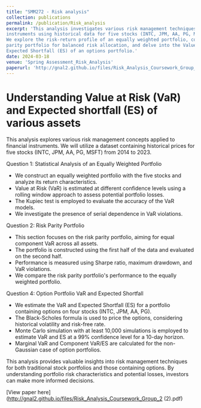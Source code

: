 ```yaml
---
title: "SMM272 - Risk analysis"
collection: publications
permalink: /publication/Risk_analysis
excerpt: 'This analysis investigates various risk management techniques for financial 
instruments using historical data for five stocks (INTC, JPM, AA, PG, MSFT) from 2014 to 2023.
We explore the risk-return profile of an equally weighted portfolio, construct a risk 
parity portfolio for balanced risk allocation, and delve into the Value at Risk (VaR) and 
Expected Shortfall (ES) of an options portfolio.'
date: 2024-03-18
venue: 'Spring Assessment_Risk_Analysis'
paperurl: 'http://gnal2.github.io/files/Risk_Analysis_Coursework_Group_2 (2).pdf'
---
```

Understanding Value at Risk (VaR) and Expected shortfall (ES) of various assets
====

This analysis explores various risk management concepts applied to financial instruments. We will utilize a dataset containing historical prices for five stocks (INTC, JPM, AA, PG, MSFT) from 2014 to 2023.

Question 1: Statistical Analysis of an Equally Weighted Portfolio
* We construct an equally weighted portfolio with the five stocks and analyze its return characteristics.
* Value at Risk (VaR) is estimated at different confidence levels using a rolling window approach to assess potential portfolio losses.
* The Kupiec test is employed to evaluate the accuracy of the VaR models.
* We investigate the presence of serial dependence in VaR violations.

Question 2: Risk Parity Portfolio
* This section focuses on the risk parity portfolio, aiming for equal component VaR across all assets.
* The portfolio is constructed using the first half of the data and evaluated on the second half.
* Performance is measured using Sharpe ratio, maximum drawdown, and VaR violations.
* We compare the risk parity portfolio's performance to the equally weighted portfolio.

Question 4: Option Portfolio VaR and Expected Shortfall
* We estimate the VaR and Expected Shortfall (ES) for a portfolio containing options on four stocks (INTC, JPM, AA, PG).
* The Black-Scholes formula is used to price the options, considering historical volatility and risk-free rate.
* Monte Carlo simulation with at least 10,000 simulations is employed to estimate VaR and ES at a 99% confidence level for a 10-day horizon.
* Marginal VaR and Component VaR/ES are calculated for the non-Gaussian case of option portfolios.

This analysis provides valuable insights into risk management techniques for both traditional stock portfolios and those containing options. By understanding portfolio risk characteristics and potential losses, investors can make more informed decisions.

[View paper here](http://gnal2.github.io/files/Risk_Analysis_Coursework_Group_2 (2).pdf)

